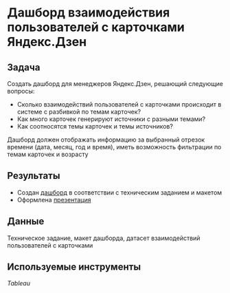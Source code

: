 # Дашборд взаимодействия пользователей с карточками Яндекс.Дзен

## Задача
Создать дашборд для менеджеров Яндекс.Дзен, решающий следующие вопросы:

- Сколько взаимодействий пользователей с карточками происходит в системе с разбивкой по темам карточек?
- Как много карточек генерируют источники с разными темами?
- Как соотносятся темы карточек и темы источников?  

Дашборд должен отображать информацию за выбранный отрезок времени (дата, месяц, год и время), иметь возможность фильтрации по темам карточек и возрасту

## Результаты 
- Создан [дашборд](https://public.tableau.com/app/profile/tanya1720/viz/_16375051222170/_) в соответствии с техническим заданием и макетом
- Оформлена [презентация](https://github.com/sebrekova/yandex-praktikum-projects/blob/main/Dashboard%20for%20Yandex%20Zen/Yandex.Zen%20Dashboard%20.pdf) 

## Данные  
Техническое задание, макет дашборда, датасет взаимодействий пользователей с карточками

## Используемые инструменты

*Tableau*
